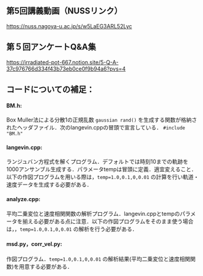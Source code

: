 ## 第5回講義動画（NUSSリンク） <bf>
https://nuss.nagoya-u.ac.jp/s/w5LaEG3ARL52Lyc
  
## 第５回アンケートQ&A集 <bf>
https://irradiated-pot-667.notion.site/5-Q-A-37c976766d334f43b73eb0ce0f9b94a6?pvs=4

## コードについての補足：
#### BM.h:
Box Muller法による分散1の正規乱数 `gaussian rand()` を生成する関数が格納されたヘッダファイル．次のlangevin.cppの冒頭で宣言している．
`#include "BM.h"`
#### langevin.cpp: 
ランジュバン方程式を解くプログラム．デフォルトでは時刻10までの軌跡を1000アンサンブル生成する．パラメータtempは冒頭に定義．適宜変えること．
以下の作図プログラムを用いる際は，`temp=1.0,0.1,0,0.01` の計算を行い軌道・速度データを生成する必要がある．

#### analyze.cpp: 
平均二乗変位と速度相関関数の解析プログラム．langevin.cppとtempのパラメータを揃える必要がある点に注意．以下の作図プログラムをそのまま使う場合は，，`temp=1.0,0.1,0,0.01`  の解析を行う必要がある．

#### msd.py，corr_vel.py: 
作図プログラム．`temp=1.0,0.1,0,0.01`  の解析結果(平均二乗変位と速度相関関数)を用意する必要がある．

